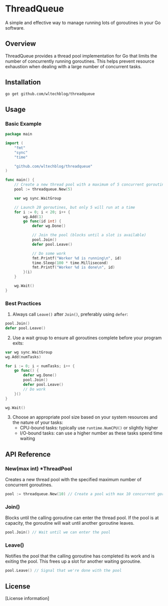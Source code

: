 # ThreadQueue

A simple and effective way to manage running lots of goroutines in your Go software.

## Overview

ThreadQueue provides a thread pool implementation for Go that limits the number of concurrently running goroutines. This helps prevent resource exhaustion when dealing with a large number of concurrent tasks.

## Installation

```bash
go get github.com/wltechblog/threadqueue
```

## Usage

### Basic Example

```go
package main

import (
    "fmt"
    "sync"
    "time"

    "github.com/wltechblog/threadqueue"
)

func main() {
    // Create a new thread pool with a maximum of 5 concurrent goroutines
    pool := threadqueue.New(5)

    var wg sync.WaitGroup

    // Launch 20 goroutines, but only 5 will run at a time
    for i := 0; i < 20; i++ {
        wg.Add(1)
        go func(id int) {
            defer wg.Done()

            // Join the pool (blocks until a slot is available)
            pool.Join()
            defer pool.Leave()

            // Do some work
            fmt.Printf("Worker %d is running\n", id)
            time.Sleep(100 * time.Millisecond)
            fmt.Printf("Worker %d is done\n", id)
        }(i)
    }

    wg.Wait()
}
```

### Best Practices

1. Always call `Leave()` after `Join()`, preferably using `defer`:

```go
pool.Join()
defer pool.Leave()
```

2. Use a wait group to ensure all goroutines complete before your program exits:

```go
var wg sync.WaitGroup
wg.Add(numTasks)

for i := 0; i < numTasks; i++ {
    go func() {
        defer wg.Done()
        pool.Join()
        defer pool.Leave()
        // Do work
    }()
}

wg.Wait()
```

3. Choose an appropriate pool size based on your system resources and the nature of your tasks:
   - CPU-bound tasks: typically use `runtime.NumCPU()` or slightly higher
   - I/O-bound tasks: can use a higher number as these tasks spend time waiting

## API Reference

### New(max int) *ThreadPool

Creates a new thread pool with the specified maximum number of concurrent goroutines.

```go
pool := threadqueue.New(10) // Create a pool with max 10 concurrent goroutines
```

### Join()

Blocks until the calling goroutine can enter the thread pool. If the pool is at capacity, the goroutine will wait until another goroutine leaves.

```go
pool.Join() // Wait until we can enter the pool
```

### Leave()

Notifies the pool that the calling goroutine has completed its work and is exiting the pool. This frees up a slot for another waiting goroutine.

```go
pool.Leave() // Signal that we're done with the pool
```

## License

[License information]
